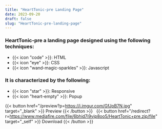 ```yaml
---
title: "HeartTonic-pre Landing Page"
date: 2023-09-20
draft: false
slug: "HeartTonic-pre-landing-page"
---
```

### __HeartTonic-pre__ a __landing page__ designed using the following techniques:
- {{< icon "code" >}}: HTML
- {{< icon "eye" >}}: CSS
- {{< icon "wand-magic-sparkles" >}}: Javascript  

### It is characterized by the following:
- {{< icon "star" >}}: Responsive
- {{< icon "heart-empty" >}}:  Popup

<!--adsense-->

{{< button href="/preview?p=https://i.imgur.com/GfJpB7N.jpg" target="_blank" >}}
Preview
{{< /button >}} &nbsp; {{< button href="/redirect?r=https://www.mediafire.com/file/6bhid7i9vjp8oo5/HeartTonic+pre.zip/file" target="_self" >}}
Download
{{< /button >}}